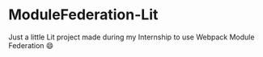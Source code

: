 # ModuleFederation-Lit
Just a little Lit project made during my Internship to use Webpack Module Federation 😄
